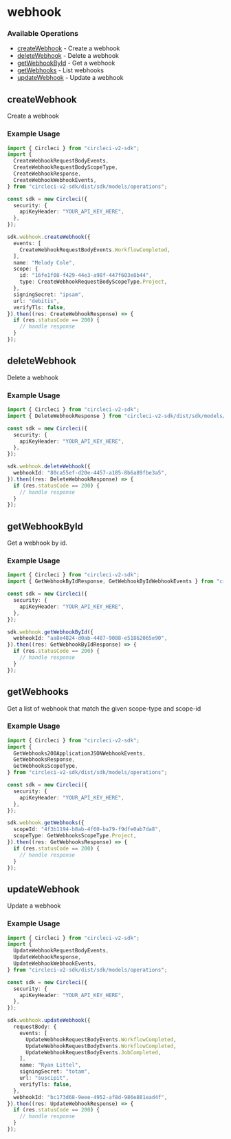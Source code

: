 # webhook

### Available Operations

* [createWebhook](#createwebhook) - Create a webhook
* [deleteWebhook](#deletewebhook) - Delete a webhook
* [getWebhookById](#getwebhookbyid) - Get a webhook
* [getWebhooks](#getwebhooks) - List webhooks
* [updateWebhook](#updatewebhook) - Update a webhook

## createWebhook

Create a webhook

### Example Usage

```typescript
import { Circleci } from "circleci-v2-sdk";
import {
  CreateWebhookRequestBodyEvents,
  CreateWebhookRequestBodyScopeType,
  CreateWebhookResponse,
  CreateWebhookWebhookEvents,
} from "circleci-v2-sdk/dist/sdk/models/operations";

const sdk = new Circleci({
  security: {
    apiKeyHeader: "YOUR_API_KEY_HERE",
  },
});

sdk.webhook.createWebhook({
  events: [
    CreateWebhookRequestBodyEvents.WorkflowCompleted,
  ],
  name: "Melody Cole",
  scope: {
    id: "16fe1f08-f429-44e3-a98f-447f603e8b44",
    type: CreateWebhookRequestBodyScopeType.Project,
  },
  signingSecret: "ipsam",
  url: "debitis",
  verifyTls: false,
}).then((res: CreateWebhookResponse) => {
  if (res.statusCode == 200) {
    // handle response
  }
});
```

## deleteWebhook

Delete a webhook

### Example Usage

```typescript
import { Circleci } from "circleci-v2-sdk";
import { DeleteWebhookResponse } from "circleci-v2-sdk/dist/sdk/models/operations";

const sdk = new Circleci({
  security: {
    apiKeyHeader: "YOUR_API_KEY_HERE",
  },
});

sdk.webhook.deleteWebhook({
  webhookId: "80ca55ef-d20e-4457-a185-8b6a89fbe3a5",
}).then((res: DeleteWebhookResponse) => {
  if (res.statusCode == 200) {
    // handle response
  }
});
```

## getWebhookById

Get a webhook by id.

### Example Usage

```typescript
import { Circleci } from "circleci-v2-sdk";
import { GetWebhookByIdResponse, GetWebhookByIdWebhookEvents } from "circleci-v2-sdk/dist/sdk/models/operations";

const sdk = new Circleci({
  security: {
    apiKeyHeader: "YOUR_API_KEY_HERE",
  },
});

sdk.webhook.getWebhookById({
  webhookId: "aa8e4824-d0ab-4407-9088-e51862065e90",
}).then((res: GetWebhookByIdResponse) => {
  if (res.statusCode == 200) {
    // handle response
  }
});
```

## getWebhooks

Get a list of webhook that match the given scope-type and scope-id

### Example Usage

```typescript
import { Circleci } from "circleci-v2-sdk";
import {
  GetWebhooks200ApplicationJSONWebhookEvents,
  GetWebhooksResponse,
  GetWebhooksScopeType,
} from "circleci-v2-sdk/dist/sdk/models/operations";

const sdk = new Circleci({
  security: {
    apiKeyHeader: "YOUR_API_KEY_HERE",
  },
});

sdk.webhook.getWebhooks({
  scopeId: "4f3b1194-b8ab-4f60-ba79-f9dfe0ab7da8",
  scopeType: GetWebhooksScopeType.Project,
}).then((res: GetWebhooksResponse) => {
  if (res.statusCode == 200) {
    // handle response
  }
});
```

## updateWebhook

Update a webhook

### Example Usage

```typescript
import { Circleci } from "circleci-v2-sdk";
import {
  UpdateWebhookRequestBodyEvents,
  UpdateWebhookResponse,
  UpdateWebhookWebhookEvents,
} from "circleci-v2-sdk/dist/sdk/models/operations";

const sdk = new Circleci({
  security: {
    apiKeyHeader: "YOUR_API_KEY_HERE",
  },
});

sdk.webhook.updateWebhook({
  requestBody: {
    events: [
      UpdateWebhookRequestBodyEvents.WorkflowCompleted,
      UpdateWebhookRequestBodyEvents.WorkflowCompleted,
      UpdateWebhookRequestBodyEvents.JobCompleted,
    ],
    name: "Ryan Littel",
    signingSecret: "totam",
    url: "suscipit",
    verifyTls: false,
  },
  webhookId: "bc173d68-9eee-4952-af8d-986e881ead4f",
}).then((res: UpdateWebhookResponse) => {
  if (res.statusCode == 200) {
    // handle response
  }
});
```
